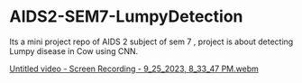 # AIDS2-SEM7-LumpyDetection
Its a mini project repo of AIDS 2 subject of sem 7 , project is about detecting Lumpy disease in Cow using CNN.

[Untitled video - Screen Recording - 9_25_2023, 8_33_47 PM.webm](https://github.com/SinghShreyansh/AIDS2-SEM7-LumpyDetection/assets/91277635/61a59d3f-c7d9-49ce-9161-3dd18b5b7a6f)

